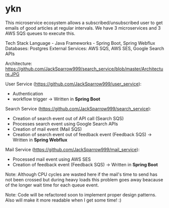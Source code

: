# ykn

This microservice ecosystem allows a subscribed/unsubscribed user to get emails of good articles at regular intervals. We have 3 microservices and 3 AWS SQS queues to execute this.

Tech Stack
Language - Java
Frameworks - Spring Boot, Spring Webflux
Databases: Postgres
External Services: AWS SQS, AWS SES, Google Search APIs

Architecture: https://github.com/JackSparrow999/search_service/blob/master/Architecture.JPG

User Service (https://github.com/JackSparrow999/user_service):

- Authentication
- workflow trigger
-> Written in **Spring Boot**

Search Service (https://github.com/JackSparrow999/search_service):

- Creation of search event out of API call (Search SQS)
- Processes search event using Google Search APIs
- Creation of mail event (Mail SQS)
- Creation of search event out of feedback event (Feedback SQS)
-> Written in **Spring Webflux**

Mail Service (https://github.com/JackSparrow999/mail_service):

- Processed mail event using AWS SES
- Creation of feedback event (Feedback SQS)
-> Written in **Spring Boot**

Note: Although CPU cycles are wasted here if the mail's time to send has not been crossed but during heavy loads this problem goes away beacause of the longer wait time for each queue event.

Note: Code will be refactored soon to implement proper design patterns. Also will make it more readable when I get some time! :)
